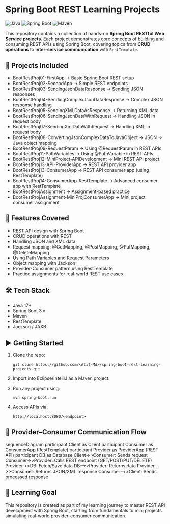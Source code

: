 # Spring Boot REST Learning Projects

![Java](https://img.shields.io/badge/Java-17+-blue) ![Spring Boot](https://img.shields.io/badge/Spring_Boot-3.x-brightgreen) ![Maven](https://img.shields.io/badge/Maven-3.x-red)

This repository contains a collection of hands-on **Spring Boot RESTful Web Service projects**. Each project demonstrates core concepts of building and consuming REST APIs using Spring Boot, covering topics from **CRUD operations** to **inter-service communication** with `RestTemplate`.

## 📂 Projects Included
- BootRestProj01-FirstApp → Basic Spring Boot REST setup
- BootRestProj02-SecondApp → Simple REST endpoints
- BootRestProj03-SendingJsonDataResponse → Sending JSON responses
- BootRestProj04-SendingComplexJsonDataResponse → Complex JSON response handling
- BootRestProj05-SendingXMLDataAsResponse → Returning XML data
- BootRestProj06-SendingJsonDataWithRequest → Handling JSON in request body
- BootRestProj07-SendingXmlDataWithRequest → Handling XML in request body
- BootRestProj08-ConvertingJsonComplexDataToJavaObject → JSON → Java object mapping
- BootRestProj09-RequestParam → Using @RequestParam in REST APIs
- BootRestProj11-PathVariables → Using @PathVariable in REST APIs
- BootRestProj12-MiniProject-APIDevelopment → Mini REST API project
- BootRestProj13-API-ProviderApp → REST API provider app
- BootRestProj13-ConsumerApp → REST API consumer app (using RestTemplate)
- BootRestProj14-ConsumerApp-RestTemplate → Advanced consumer app with RestTemplate
- BootRestProjAssignment → Assignment-based practice
- BootRestProjAssignment-MiniProjConsumerApp → Mini project consumer assignment

## 🚀 Features Covered
- REST API design with Spring Boot
- CRUD operations with REST
- Handling JSON and XML data
- Request mapping: @GetMapping, @PostMapping, @PutMapping, @DeleteMapping
- Using Path Variables and Request Parameters
- Object mapping with Jackson
- Provider-Consumer pattern using RestTemplate
- Practice assignments for real-world REST use cases

## 🛠️ Tech Stack
- Java 17+
- Spring Boot 3.x
- Maven
- RestTemplate
- Jackson / JAXB

## ▶️ Getting Started
1. Clone the repo:

   ```git clone https://github.com/<Atif-Md>/spring-boot-rest-learning-projects.git```

2. Import into Eclipse/IntelliJ as a Maven project.
3. Run any project using:

   ```mvn spring-boot:run```
5. Access APIs via:

   ```http://localhost:8080/<endpoint>```

## 🔗 Provider–Consumer Communication Flow
sequenceDiagram
    participant Client as Client
    participant Consumer as ConsumerApp (RestTemplate)
    participant Provider as ProviderApp (REST API)
    participant DB as Database
    Client->>Consumer: Sends request
    Consumer->>Provider: Calls REST endpoint (GET/POST/PUT/DELETE)
    Provider->>DB: Fetch/Save data
    DB-->>Provider: Returns data
    Provider-->>Consumer: Returns JSON/XML response
    Consumer-->>Client: Sends processed response

## 📘 Learning Goal
This repository is created as part of my learning journey to master REST API development with Spring Boot, starting from fundamentals to mini projects simulating real-world provider-consumer communication.
